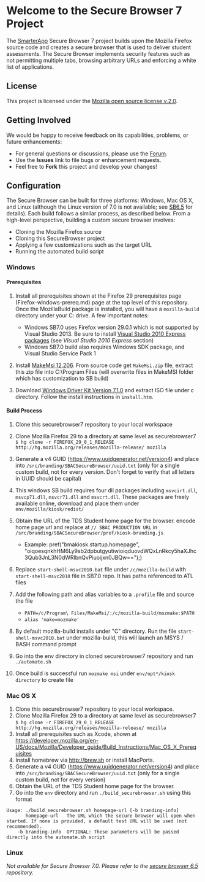 # Welcome to the Secure Browser 7 Project
The [SmarterApp](http://smarterapp.org) Secure Browser 7 project builds upon the Mozilla Firefox source code and creates a secure browser that is used to deliver student assessments. The Secure Browser implements security features such as not permitting multiple tabs, browsing arbitrary URLs and enforcing a white list of applications.

## License ##
This project is licensed under the [Mozilla open source license v.2.0](https://www.mozilla.org/MPL/2.0/).

## Getting Involved ##
We would be happy to receive feedback on its capabilities, problems, or future enhancements:

* For general questions or discussions, please use the [Forum](http://forum.opentestsystem.org/viewforum.php?f=17).
* Use the **Issues** link to file bugs or enhancement requests.
* Feel free to **Fork** this project and develop your changes!

## Configuration ###

The Secure Browser can be built for three platforms: Windows, Mac OS X, and Linux (although the Linux version of 7.0 is not available; see [SB6.5](https://bitbucket.org/sbacoss/securebrowser65_release) for details). Each build follows a similar process, as described below. From a high-level perspective, building a custom secure browser involves:

* Cloning the Mozilla Firefox source
* Cloning this SecureBrowser project
* Applying a few customizations such as the target URL
* Running the automated build script

### Windows 

#### Prerequisites
1. Install all prerequisites shown at the Firefox 29 prerequisites page (Firefox-windows-prereq.md) page at the top level of this repository. Once the MozillaBuild package is installed, you will have a `mozilla-build` directory under your C: drive. A few important notes:

    * Windows SB7.0 uses Firefox version 29.0.1 which is not supported by Visual Studio 2013. Be sure to install [Visual Studio 2010 Express packages](http://www.visualstudio.com/en-us/downloads/download-visual-studio-vs#DownloadFamilies_4) (see *Visual Studio 2010 Express* section)
    * Windows SB7.0 build also requires Windows SDK package, and Visual Studio Service Pack 1

2. Install [MakeMsi 12.206](http://download.cnet.com/MAKEMSI/3000-2216_4-10468993.html). From source code get `MakeMsi.zip` file, extract this zip file into C:\Program Files (will overwrite files in MakeMSI folder which has customization to SB build)
3. Download [Windows Driver Kit Version 7.1.0](http://www.microsoft.com/en-us/download/details.aspx?id=11800) and extract ISO file under c directory. Follow the install instructions in `install.htm`.

#### Build Process
1. Clone this securebrowser7 repository to your local workspace
1. Clone Mozilla Firefox 29 to a directory at same level as securebrowser7 `$ hg clone -r FIREFOX_29_0_1_RELEASE http://hg.mozilla.org/releases/mozilla-release/ mozilla`
1. Generate a v4 GUID (https://www.uuidgenerator.net/version4) and place into `/src/branding/SBACSecureBrowser/uuid.txt` (only for a single custom build, not for every version. Don't forget to verify that all letters in UUID should be capital)
1. This windows SB build requires four dll packages including `msvcirt.dll`, `msvcp71.dll`, `msvcr71.dll` and `msvcrt.dll`. These packages are freely available online, download and place them under `env/mozilla/kiosk/redist/`
1. Obtain the URL of the TDS Student home page for the browser. encode home page url and replace at `// SBAC PRODUCTION URL` in `/src/branding/SBACSecureBrowser/pref/kiosk-branding.js`

    * Example: pref("bmakiosk.startup.homepage", "oiqoesqnkhHM6Ly9sb2dpbutgyutiwioiqduovdWQxLnRkcy5haXJhc3Qub3JnL3N0dWRlbnQvPiuoijxn0JBQw==");)

1. Replace `start-shell-msvc2010.bat` file under `/c/mozilla-build` with `start-shell-msvc2010` file in SB7.0 repo. It has paths referenced to ATL files
1. Add the following path and alias variables to a `.profile` file and source the file

    * `PATH=/c/Program\ Files/MakeMsi/:/c/mozilla-build/mozmake:$PATH`
    * `alias 'make=mozmake'`

1. By default mozilla-build installs under "C" directory. Run the file `start-shell-msvc2010.bat` under mozilla-build, this will launch an MSYS / BASH command prompt
1. Go into the env directory in cloned securebrowser7 repository and run `./automate.sh`
1. Once build is successful run `mozmake msi` under `env/opt*/kiosk directory` to create file

### Mac OS X

1. Clone this securebrowser7 repository to your local workspace.
1. Clone Mozilla Firefox 29 to a directory at same level as securebrowser7
`$ hg clone -r FIREFOX_29_0_1_RELEASE http://hg.mozilla.org/releases/mozilla-release/ mozilla`
1. Install all prerequisites such as Xcode, shown at https://developer.mozilla.org/en-US/docs/Mozilla/Developer_guide/Build_Instructions/Mac_OS_X_Prerequisites 
1. Install homebrew via http://brew.sh or install MacPorts.
1. Generate a v4 GUID (https://www.uuidgenerator.net/version4) and place into `/src/branding/SBACSecureBrowser/uuid.txt` (only for a single custom build, not for every version)
1. Obtain the URL of the TDS Student home page for the browser.
1. Go into the `env` directory and run `./build_securebrowser.sh` using this format


```
Usage: ./build_securebrowser.sh homepage-url [-b branding-info]
       homepage-url   The URL which the secure browser will open when started. If none is provided, a default test URL will be used (not recommended).
    -b branding-info  OPTIONAL: These parameters will be passed directly into the automate.sh script

```

### Linux 

*Not available for Secure Browser 7.0. Please refer to the [secure browser 6.5](https://bitbucket.org/sbacoss/securebrowser65_release) repository.*